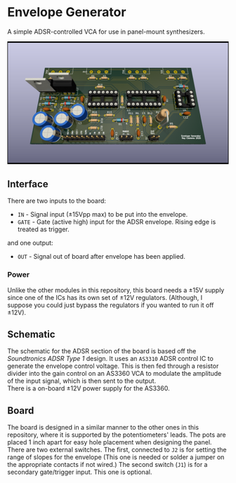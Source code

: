 # Envelope Generator
A simple ADSR-controlled VCA for use in panel-mount synthesizers.

![A picture of the board, with some cool RTX because why not?](./output/EnvelopeGenerator.png)

## Interface
There are two inputs to the board:
- `IN` - Signal input (±15Vpp max) to be put into the envelope.
- `GATE` - Gate (active high) input for the ADSR envelope. Rising edge is treated as trigger.

 and one output:
 - `OUT` - Signal out of board after envelope has been applied.

### Power
Unlike the other modules in this repository, this board needs a ±15V supply since one of the ICs has its own set of ±12V regulators. (Although, I suppose you could just bypass the regulators if you wanted to run it off ±12V).   

## Schematic
The schematic for the ADSR section of the board is based off the *Soundtronics ADSR Type 1* design. It uses an `AS3310` ADSR control IC to generate the envelope control voltage. This is then fed through a resistor divider into the gain control on an AS3360 VCA to modulate the amplitude of the input signal, which is then sent to the output.  
There is a on-board ±12V power supply for the AS3360.

## Board
The board is designed in a similar manner to the other ones in this repository, where it is supported by the potentiometers' leads. The pots are placed 1 inch apart for easy hole placement when designing the panel. There are two external switches. The first, connected to `J2` is for setting the range of slopes for the envelope (This one is needed or solder a jumper on the appropriate contacts if not wired.) The second switch (`J1`) is for a secondary gate/trigger input. This one is optional.
